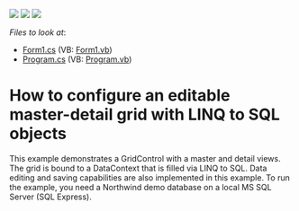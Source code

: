 <!-- default badges list -->
![](https://img.shields.io/endpoint?url=https://codecentral.devexpress.com/api/v1/VersionRange/128626336/13.1.4%2B)
[![](https://img.shields.io/badge/Open_in_DevExpress_Support_Center-FF7200?style=flat-square&logo=DevExpress&logoColor=white)](https://supportcenter.devexpress.com/ticket/details/E979)
[![](https://img.shields.io/badge/📖_How_to_use_DevExpress_Examples-e9f6fc?style=flat-square)](https://docs.devexpress.com/GeneralInformation/403183)
<!-- default badges end -->
<!-- default file list -->
*Files to look at*:

* [Form1.cs](./CS/LinqWithEditing/Form1.cs) (VB: [Form1.vb](./VB/LinqWithEditing/Form1.vb))
* [Program.cs](./CS/LinqWithEditing/Program.cs) (VB: [Program.vb](./VB/LinqWithEditing/Program.vb))
<!-- default file list end -->
# How to configure an editable master-detail grid with LINQ to SQL objects


<p>This example demonstrates a GridControl with a master and detail views. The grid is bound to a DataContext that is filled via LINQ to SQL. Data editing and saving capabilities are also implemented in this example. To run the example, you need a Northwind demo database on a local MS SQL Server (SQL Express).</p>

<br/>


